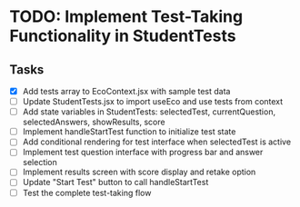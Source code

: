 # TODO: Implement Test-Taking Functionality in StudentTests

## Tasks
- [x] Add tests array to EcoContext.jsx with sample test data
- [ ] Update StudentTests.jsx to import useEco and use tests from context
- [ ] Add state variables in StudentTests: selectedTest, currentQuestion, selectedAnswers, showResults, score
- [ ] Implement handleStartTest function to initialize test state
- [ ] Add conditional rendering for test interface when selectedTest is active
- [ ] Implement test question interface with progress bar and answer selection
- [ ] Implement results screen with score display and retake option
- [ ] Update "Start Test" button to call handleStartTest
- [ ] Test the complete test-taking flow
